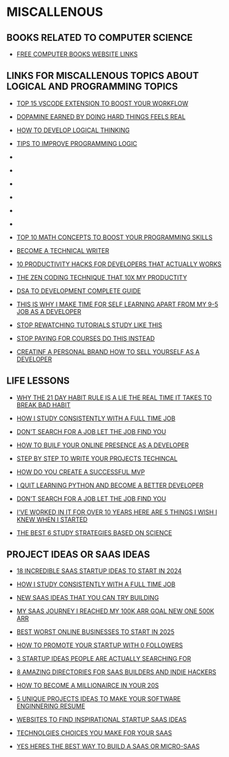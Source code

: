 # MISCALLENOUS

## BOOKS RELATED TO COMPUTER SCIENCE

- [FREE COMPUTER BOOKS WEBSITE LINKS](https://freecomputerbooks.com/)

## LINKS FOR MISCALLENOUS TOPICS ABOUT LOGICAL AND PROGRAMMING TOPICS

- [TOP 15 VSCODE EXTENSION TO BOOST YOUR WORKFLOW](https://blog.stackademic.com/top-15-vs-code-extensions-to-boost-your-workflow-9013a0a550dc)

- [DOPAMINE EARNED BY DOING HARD THINGS FEELS REAL](https://medium.com/@anjishnuray/dopamine-earned-by-doing-hard-things-feels-real-b13238b3ad1a)

- [HOW TO DEVELOP LOGICAL THINKING](https://www.naukri.com/code360/library/how-to-develop-logical-thinking-in-programming)

- [TIPS TO IMPROVE PROGRAMMING LOGIC](https://www.turing.com/blog/tips-for-beginners-to-improve-programming-logic)
- [](https://freedium.cfd/https://medium.com/womenintechnology/5-unforgiving-mistakes-beginner-programmers-make-7c672c1edbc8)
- [](https://levelup.gitconnected.com/do-not-be-a-coder-in-2025-5b71f0e348b0)
- [](https://medium.com/@WaspLang/you-dont-need-to-pay-for-saas-boilerplates-open-saas-f4ee70bbe848)
- [](https://blog.codingwinner.com/20-programming-projects-ideasthat-will-make-you-a-god-at-coding-in-2025-70bc93cfd25d)
- [](https://blog.stackademic.com/uber-sde-2-frontend-interview-experience-a-detailed-breakdown-with-coding-questions-and-d7d853bcb26f)
- [](https://medium.com/@techrecruiter/frontend-engineer-interview-experience-razorpay-d5a887e69f85)
- [TOP 10 MATH CONCEPTS TO BOOST YOUR PROGRAMMING SKILLS](https://blog.stackademic.com/free-view-top-10-math-concepts-to-boost-your-programming-skills-803e07ebfb51)

- [BECOME A TECHNICAL WRITER](https://blog.stackademic.com/become-a-technical-writer-a02f7355a9b6)

- [10 PRODUCTIVITY HACKS FOR DEVELOPERS THAT ACTUALLY WORKS](https://medium.com/write-a-catalyst/10-productivity-hacks-for-developers-that-actually-work-9a8ba62c18e3)

- [THE ZEN CODING TECHNIQUE THAT 10X MY PRODUCTITY](https://medium.com/write-a-catalyst/the-zen-coding-technique-that-10x-d-my-productivity-a050155f947d)

- [DSA TO DEVELOPMENT COMPLETE GUIDE](https://www.atharvgyan.com/2023/11/dsa-to-development-complete-guide_4.html?m=1#google_vignette)

- [THIS IS WHY I MAKE TIME FOR SELF LEARNING APART FROM MY 9-5 JOB AS A DEVELOPER](https://medium.com/javarevisited/this-is-why-i-make-time-for-self-learning-apart-from-my-9-5-job-as-a-developer-and-you-should-too-c819325ff326)

- [STOP REWATCHING TUTORIALS STUDY LIKE THIS](https://medium.com/@axel.em.casas/stop-rewatching-tutorials-study-like-this-8ba4b6bf3598)

- [STOP PAYING FOR COURSES DO THIS INSTEAD](https://medium.com/@axel.em.casas/stop-paying-for-courses-do-this-instead-3bfd1b4b387f)

- [CREATINF A PERSONAL BRAND HOW TO SELL YOURSELF AS A DEVELOPER](https://dev.to/buildwebcrumbs/creating-a-personal-brand-how-to-sell-yourself-as-a-developer-52po?ref=dailydev)

## LIFE LESSONS

- [WHY THE 21 DAY HABIT RULE IS A LIE THE REAL TIME IT TAKES TO BREAK BAD HABIT](https://medium.com/word-garden/why-the-21-day-habit-rule-is-a-lie-the-real-time-it-takes-to-break-bad-habits-272f9c70dddb)

- [HOW I STUDY CONSISTENTLY WITH A FULL TIME JOB](https://medium.com/write-a-catalyst/how-i-study-consistently-with-a-full-time-job-fc3362793def)

- [DON'T SEARCH FOR A JOB LET THE JOB FIND YOU](https://medium.com/@pmclub/dont-search-for-a-job-let-the-job-find-you-7fbf24b90457)

- [HOW TO BUILF YOUR ONLINE PRESENCE AS A DEVELOPER](https://dev.to/koladev/how-to-build-your-online-presence-as-a-developer-5ig?ref=dailydev)

- [STEP BY STEP TO WRITE YOUR PROJECTS TECHINCAL](https://blog.stackademic.com/step-by-step-to-write-your-projects-technical-document-d57528e8bb2d)

- [HOW DO YOU CREATE A SUCCESSFUL MVP](https://brett-j-fox.medium.com/how-do-you-create-a-successful-mvp-37b5c138c796)

- [I QUIT LEARNING PYTHON AND BECOME A BETTER DEVELOPER](https://blog.stackademic.com/i-quit-learning-python-and-became-a-better-developer-027e10496f30)

- [DON'T SEARCH FOR A JOB LET THE JOB FIND YOU](https://medium.com/@pmclub/dont-search-for-a-job-let-the-job-find-you-7fbf24b90457)

- [I'VE WORKED IN IT FOR OVER 10 YEARS HERE ARE 5 THINGS I WISH I KNEW WHEN I STARTED](https://dev.to/vorniches/ive-worked-in-it-for-over-10-years-here-are-5-things-i-wish-i-knew-when-i-started-43pe?context=digest)

- [THE BEST 6 STUDY STRATEGIES BASED ON SCIENCE](https://medium.com/cogni-tiva/the-best-6-study-strategies-based-on-science-e523202b3c10)

## PROJECT IDEAS OR SAAS IDEAS

- [18 INCREDIBLE SAAS STARTUP IDEAS TO START IN 2024](https://medium.com/@inverita/18-incredible-saas-startup-ideas-to-start-in-2024-7906ecb94673)

- [HOW I STUDY CONSISTENTLY WITH A FULL TIME JOB](https://medium.com/write-a-catalyst/how-i-study-consistently-with-a-full-time-job-fc3362793def)

- [NEW SAAS IDEAS THAT YOU CAN TRY BUILDING](https://towardsaws.com/new-saas-ideas-that-you-can-try-building-bb4ece730238)

- [MY SAAS JOURNEY I REACHED MY 100K ARR GOAL NEW ONE 500K ARR](https://blog.codingwinner.com/my-saas-journey-i-reached-my-100k-arr-goal-new-one-500k-arr-by-2026-754ac6c8c134)

- [BEST WORST ONLINE BUSINESSES TO START IN 2025](https://mitaboost.medium.com/best-worst-online-businesses-to-start-in-2025-9eb5db150620)

- [HOW TO PROMOTE YOUR STARTUP WITH 0 FOLLOWERS](https://medium.com/@hii_mohit/how-to-promote-your-startup-with-0-followers-43234acbd3c1)

- [3 STARTUP IDEAS PEOPLE ARE ACTUALLY SEARCHING FOR](https://medium.com/@katt_72306/3-startup-ideas-people-are-actually-searching-for-ba1144a066fe)

- [8 AMAZING DIRECTORIES FOR SAAS BUILDERS AND INDIE HACKERS](https://blog.stackademic.com/8-amazing-web-directories-for-saas-builders-and-indie-hackers-2ababcbeb83a)

- [HOW TO BECOME A MILLIONAIRCE IN YOUR 20S](https://thedankoe.medium.com/how-to-become-a-millionaire-in-your-20s-70ce15857db8)

- [5 UNIQUE PROJECTS IDEAS TO MAKE YOUR SOFTWARE ENGINNERING RESUME](https://halimshams.medium.com/5-unique-project-ideas-to-make-your-software-engineering-resume-unstoppable-9622a08f78ca)

- [WEBSITES TO FIND INSPIRATIONAL STARTUP SAAS IDEAS](https://medium.com/cub3d/websites-to-find-inspirational-saas-ideas-785aabbe4452)

- [TECHNOLGIES CHOICES YOU MAKE FOR YOUR SAAS](https://medium.com/@shivanshudev/technologies-choices-you-make-for-your-saas-be955c328d7d)

- [YES HERES THE BEST WAY TO BUILD A SAAS OR MICRO-SAAS](https://medium.com/itnext/yes-heres-the-best-way-to-build-a-saas-or-micro-saas-a59c75f07def)
